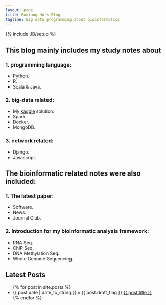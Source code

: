 ```yaml
---
layout: page
title: Boqiang Hu's Blog
tagline: Big data programming about bioinformatics
---
```

{% include JB/setup %}

## This blog mainly includes my study notes about

### 1. programming language:

- Python.
- R.
- Scala & Java.

### 2. big-data related:
- My [kaggle](https://www.kaggle.com) solution.
- Spark.
- Docker.
- MongoDB.


### 3. network related:
- Django.
- Javascript.


## The bioinformatic related notes were also included:

### 1. The latest paper:
- Software.
- News.
- Journal Club.

### 2. Introduction for my bioinformatic analysis framework:
- RNA Seq.
- ChIP Seq.
- DNA Methylation Seq.
- Whole Genome Sequencing.

## Latest Posts

<ul class="posts">
  {% for post in site.posts %}
    <li><span>{{ post.date | date_to_string }}</span> &raquo; {{ post.draft_flag }} <a href="{{ BASE_PATH }}{{ post.url }}">{{ post.title }}</a></li>
  {% endfor %}
</ul>




